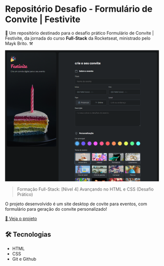 # Repositório Desafio - Formulário de Convite | Festivite

🚀 Um repositório destinado para o desafio prático Formulário de Convite | Festivite, da jornada do curso **Full-Stack** da Rocketseat, ministrado pelo Mayk Brito. ⚒

![preview](./assets/preview.png)

> Formação Full-Stack: [Nível 4] Avançando no HTML e CSS (Desafio Prático)

O projeto desenvolvido é um site desktop de covite para eventos, com formulário para geração do convite personalizado! 

[🔗 Veja o projeto](https://fesette.github.io/Formulario-convite/)

## 🛠️ Tecnologias

- HTML
- CSS
- Git e Github